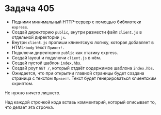 # Задача 405

* Подними минимальный HTTP-сервер с помощью библиотеки `express`.
* Создай директорию `public`, внутри размести файл `client.js` в отдельной директории `js`.
* Внутри `client.js` пропиши клиентскую логику,
  которая добавляет в HTML-`body` текст `Привет!`.
* Подключи директорию `public` как статику express.
* Создай layout и подключи `client.js` в нём.
* Создай пустой шаблон `index.hbs`.
* Создай роут `GET /`, который отдаёт содержимое шаблона `index.hbs`.
* Ожидается, что при открытии главной страницы будет создана страница
  с текстом `Привет!`. Текст будет генерироваться клиентским скриптом.

Не нужно ничего лишнего.

Над каждой строчкой кода вставь комментарий, который описывает то, что делает эта строчка.
